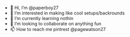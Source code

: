 - 👋 Hi, I’m @paperboy27
- 👀 I’m interested in making like cool setups/backrounds
- 🌱 I’m currently learning nothin
- 💞️ I’m looking to collaborate on anything fun
- 📫 How to reach me pintrest @pagewatson27

<!---
paperboy27/paperboy27 is a ✨ special ✨ repository because its `README.md` (this file) appears on your GitHub profile.
You can click the Preview link to take a look at your changes.
--->
